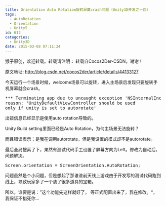 ```yaml
---
title: Orientation Auto Rotation旋转屏幕crash问题（Unity3D开发之十四）
tags:
  - AutoRotation
  - Orientation
  - Unity5
id: 612
categories:
  - Unity3D
date: 2015-03-08 07:11:24
---
```


猴子原创，欢迎转载。转载请注明： 转载自Cocos2Der-CSDN，谢谢！

原文地址: http://blog.csdn.net/cocos2der/article/details/44133127

今天运行一个场景时候，welcome场景可以旋转，进入主场景后发现只要旋转手机屏幕就会crash。

<pre class="lang:default decode:true " >*** Terminating app due to uncaught exception 'NSInternalInconsistencyException',
reason: 'UnityDefaultViewController should be used 
only if unity is set to autorotate'</pre> 

出错信息已经显示是使用auto rotation导致的。

Unity Build setting里面已经是Auto Rotation，为何主场景无法旋转？

而且错误表示：是我在调用autorotate，但是我设置的模式却不是autorotate。

最后全局搜索了下，果然有测试代码手工设置了屏幕方向为Left。修改为自动后，问题解决。

<pre class="lang:default decode:true " >Screen.orientation = ScreenOrientation.AutoRotation;</pre> 

问题虽然是个小问题，但是想起了那谁谁前天线上游戏由于开发写的测试代码跑到线上，导致玩家多了一个装了很多道具的宝箱。

所以，谁要是说：”这个功能先这样就好了， 等正式配置出来了，我在修改。“，我保证不掐死你…